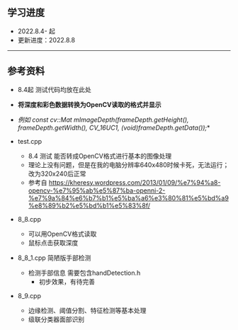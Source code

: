 ﻿## 学习进度
* 2022.8.4- 起
* 更新进度：2022.8.8

----------

## 参考资料
- 8.4起 测试代码均放在此处
- **将深度和彩色数据转换为OpenCV读取的格式并显示**
- **例如 const cv::Mat mImageDepth(frameDepth.getHeight(), frameDepth.getWidth(), CV_16UC1, (void*)frameDepth.getData());**

- test.cpp
	- 8.4 测试 能否转成OpenCV格式进行基本的图像处理
	- 理论上没有问题，但是在我的电脑分辨率640x480时候卡死，无法运行；改为320x240后正常
	- 参考自 https://kheresy.wordpress.com/2013/01/09/%e7%94%a8-opencv-%e7%95%ab%e5%87%ba-openni-2-%e7%9a%84%e6%b7%b1%e5%ba%a6%e3%80%81%e5%bd%a9%e8%89%b2%e5%bd%b1%e5%83%8f/

- 8_8.cpp
	- 可以用OpenCV格式读取
	- 鼠标点击获取深度

- 8_8_1.cpp 简陋版手部检测
	- 检测手部信息 需要包含handDetection.h
		- 初步效果，有待完善

- 8_9.cpp


	- 边缘检测、阈值分割、特征检测等基本处理
	- 级联分类器面部识别
